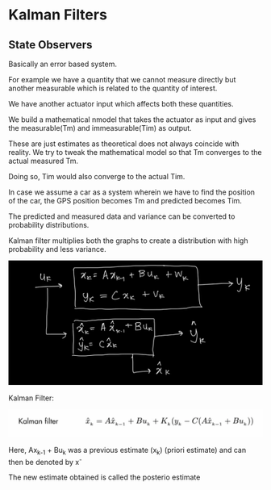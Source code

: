 # Kalman Filters

## State Observers
Basically an error based system.

For example we have a quantity that we cannot measure directly but another measurable which is related to the quantity of interest.

We have another actuator input which affects both these quantities.

We build a mathematical nmodel that takes the actuator as input and gives the measurable(Tm) and immeasurable(Tim) as output.

These are just estimates as theoretical does not always coincide with reality. We try to tweak the mathematical model so that Tm converges to the actual measured Tm.

Doing so, Tim would also converge to the actual Tim.

In case we assume a car as a system wherein we have to find the position of the car, the GPS position becomes Tm and predicted becomes Tim.

The predicted and measured data and variance can be converted to probability distributions.

Kalman filter multiplies both the graphs to create a distribution with high probability and less variance.

<img src='Kalman.jpeg'>

Kalman Filter: 

<img src='Kalman 2.png'>

Here, Ax<sub>k-1</sub> + Bu<sub>k</sub> was a previous estimate (x<sub>k</sub>) (priori estimate) and can then be denoted by x<sup>- </sup>

The new estimate obtained is called the posterio estimate

